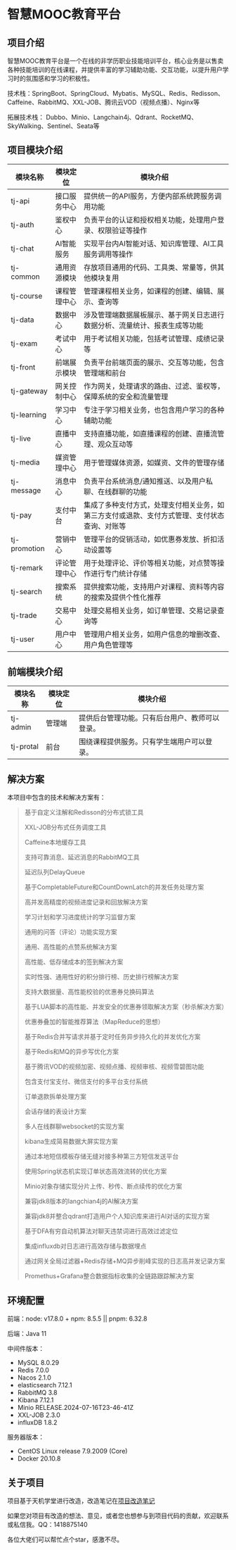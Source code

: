 # 智慧MOOC教育平台

## 项目介绍

智慧MOOC教育平台是一个在线的非学历职业技能培训平台，核心业务是以售卖各种技能培训的在线课程，并提供丰富的学习辅助功能、交互功能，以提升用户学习时的氛围感和学习的积极性。

技术栈：SpringBoot、SpringCloud、Mybatis、MySQL、Redis、Redisson、Caffeine、RabbitMQ、XXL-JOB、腾讯云VOD（视频点播）、Nginx等

拓展技术栈： Dubbo、Minio、Langchain4j、Qdrant、RocketMQ、SkyWalking、Sentinel、Seata等


## 项目模块介绍

| 模块名称   | 模块定位   | 模块介绍                                           |
|--------|--------|------------------------------------------------|
| tj-api | 接口服务中心 | 提供统一的API服务，方便内部系统跨服务调用功能                       |
| tj-auth | 鉴权中心   | 负责平台的认证和授权相关功能，处理用户登录、权限验证等操作                  |
| tj-chat | AI智能服务 | 实现平台内AI智能对话、知识库管理、AI工具服务调用等操作                  |
| tj-common | 通用资源模块 | 存放项目通用的代码、工具类、常量等，供其他模块复用                      |
| tj-course | 课程管理中心 | 管理课程相关业务，如课程的创建、编辑、展示、查询等                      |
| tj-data | 数据中心   | 涉及管理端数据展板展示、基于网关日志进行数据分析、流量统计、报表生成等功能          |
| tj-exam | 考试中心   | 用于考试相关功能，包括考试管理、成绩记录等                          |
| tj-front | 前端展示模块 | 负责平台前端页面的展示、交互等功能，包含管理端和前台                     |
| tj-gateway | 网关控制中心 | 作为网关，处理请求的路由、过滤、鉴权等，保障系统的安全和流量管理               |
| tj-learning | 学习中心   | 专注于学习相关业务，也包含用户学习的各种辅助功能                       |
| tj-live | 直播中心   | 支持直播功能，如直播课程的创建、直播流管理、观众互动等                    |
| tj-media | 媒资管理中心 | 用于管理媒体资源，如媒资、文件的管理存储                           |
| tj-message | 消息中心   | 负责平台系统消息/通知推送、以及用户私聊、在线群聊的功能                   |
| tj-pay | 支付中台   | 集成了多种支付方式，处理支付相关业务，如第三方支付或退款、支付方式管理、支付状态查询、对账等 |
| tj-promotion | 营销中心   | 管理平台的促销活动，如优惠券发放、折扣活动设置等                       |
| tj-remark | 评论管理中心 | 用于处理评论、评价等相关功能，对点赞等操作进行专门统计存储                  |
| tj-search | 搜索系统   | 提供搜索功能，支持用户对课程、资料等内容的搜索及提供个性化推荐                |
| tj-trade | 交易中心   | 处理交易相关业务，如订单管理、交易记录查询等                         |
| tj-user | 用户中心   | 管理用户相关业务，如用户信息的增删改查、用户角色管理等                    | 


## 前端模块介绍

| 模块名称   |  模块定位 | 模块介绍                    |
|-----------|-------|-------------------------|
| tj-admin  | 管理端  | 提供后台管理功能。只有后台用户、教师可以登录。 |
| tj-protal | 前台    | 围绕课程提供服务。只有学生端用户可以登录。   |

## 解决方案

本项目中包含的技术和解决方案有：

> 基于自定义注解和Redisson的分布式锁工具
>
> XXL-JOB分布式任务调度工具
>
> Caffeine本地缓存工具
>
> 支持可靠消息、延迟消息的RabbitMQ工具
>
> 延迟队列DelayQueue
>
> 基于CompletableFuture和CountDownLatch的并发任务处理方案
>
> 高并发高精度的视频进度记录和回放解决方案
>
> 学习计划和学习进度统计的学习监督方案
>
> 通用的问答（评论）功能实现方案
>
> 通用、高性能的点赞系统解决方案
>
> 高性能、低存储成本的签到解决方案
>
> 实时性强、通用性好的积分排行榜、历史排行榜解决方案
>
> 支持大数据量、高性能校验的优惠券兑换码算法
>
> 基于LUA脚本的高性能、并发安全的优惠券领取解决方案（秒杀解决方案）
>
> 优惠券叠加的智能推荐算法（MapReduce的思想）
>
> 基于Redis合并写请求并基于定时任务异步持久化的并发优化方案
>
> 基于Redis和MQ的异步写优化方案
>
> 基于腾讯VOD的视频加密、视频点播、视频审核、视频雪碧图功能
>
> 包含支付宝支付、微信支付的多平台支付系统
>
> 订单退款拆单处理方案
> 
> 会话存储的表设计方案
> 
> 多人在线群聊websocket的实现方案
> 
> kibana生成简易数据大屏实现方案
> 
> 通过本地短信模板存储无缝对接多种第三方短信发送平台
> 
> 使用Spring状态机实现订单状态高效流转的优化方案
> 
> Minio对象存储实现分片上传、秒传、断点续传的优化方案
> 
> 兼容jdk8版本的langchian4j的AI解决方案
> 
> 兼容jdk8并整合qdrant打造用户个人知识库来进行AI对话的实现方案
> 
> 基于DFA有穷自动机算法对聊天违禁词进行高效过滤定位
> 
> 集成influxdb对日志进行高效存储与数据埋点
> 
> 通过网关全局过滤器+Redis存储+MQ异步削峰实现的日志高并发记录方案
> 
> Promethus+Grafana整合数据指标收集的全链路跟踪解决方案
> 


## 环境配置

前端：node: v17.8.0 + npm: 8.5.5 || pnpm: 6.32.8

后端：Java 11 

中间件版本：

- MySQL 8.0.29 
- Redis 7.0.0
- Nacos 2.1.0
- elasticsearch 7.12.1
- RabbitMQ 3.8
- Kibana 7.12.1
- Minio RELEASE.2024-07-16T23-46-41Z
- XXL-JOB 2.3.0
- influxDB 1.8.2

服务器版本：

- CentOS Linux release 7.9.2009 (Core)
- Docker 20.10.8

## 关于项目

项目基于天机学堂进行改造，改造笔记在[项目改造笔记](天机学堂-扩展.md)

如果您对项目有改造的想法、意见，或者您也想参与到项目代码的贡献，欢迎联系或私信我。QQ：1418875140

各位大佬们可以帮忙点个star，感激不尽。


